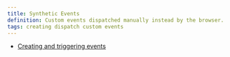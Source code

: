 ```yaml
---
title: Synthetic Events
definition: Custom events dispatched manually instead by the browser.
tags: creating dispatch custom events
---
```


- [Creating and triggering events](https://developer.mozilla.org/en-US/docs/Web/Guide/Events/Creating_and_triggering_events)
